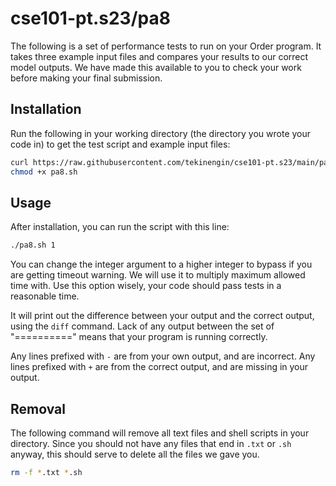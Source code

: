 # cse101-pt.s23/pa8

The following is a set of performance tests to run on your Order program. It
takes three example input files and compares your results to our correct model
outputs. We have made this available to you to check your work before making
your final submission.

## Installation

Run the following in your working directory (the directory you wrote your code
in) to get the test script and example input files:

```bash
curl https://raw.githubusercontent.com/tekinengin/cse101-pt.s23/main/pa8/pa8.sh > pa8.sh
chmod +x pa8.sh
```

## Usage

After installation, you can run the script with this line:

```bash
./pa8.sh 1
```
You can change the integer argument to a higher integer to bypass if you are getting timeout warning. We will use it to multiply maximum allowed time with. Use this option wisely, your code should pass tests in a reasonable time.

It will print out the difference between your output and the correct output,
using the `diff` command. Lack of any output between the set of "=========="
means that your program is running correctly.

Any lines prefixed with `-` are from your own output, and are incorrect. Any
lines prefixed with `+` are from the correct output, and are missing in your
output.

## Removal

The following command will remove all text files and shell scripts in your
directory. Since you should not have any files that end in `.txt` or `.sh`
anyway, this should serve to delete all the files we gave you.

```bash
rm -f *.txt *.sh
```
